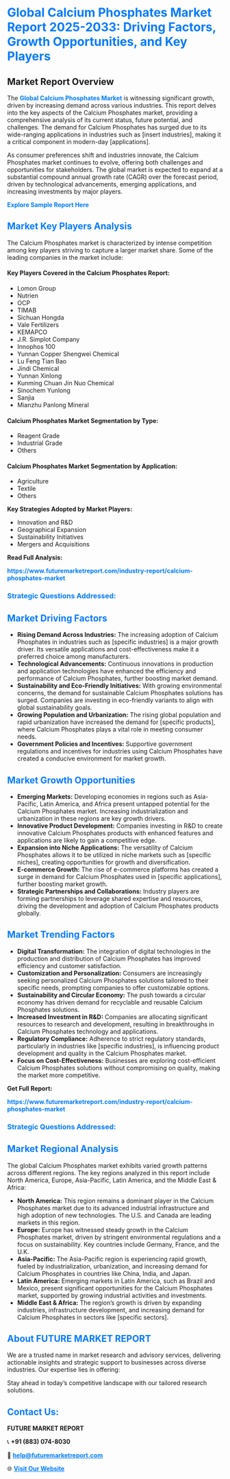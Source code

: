 <h1 style="color: #007BFF;">Global Calcium Phosphates Market Report 2025-2033: Driving Factors, Growth Opportunities, and Key Players</h1>

<section id="overview">
<h2>Market Report Overview</h2>
<p>The <a href="https://www.futuremarketreport.com/industry-report/calcium-phosphates-market" style="color: #007BFF; text-decoration: none;"><strong>Global Calcium Phosphates Market</strong></a> is witnessing significant growth, driven by increasing demand across various industries. This report delves into the key aspects of the Calcium Phosphates market, providing a comprehensive analysis of its current status, future potential, and challenges. The demand for Calcium Phosphates has surged due to its wide-ranging applications in industries such as [insert industries], making it a critical component in modern-day [applications].</p>
<p>As consumer preferences shift and industries innovate, the Calcium Phosphates market continues to evolve, offering both challenges and opportunities for stakeholders. The global market is expected to expand at a substantial compound annual growth rate (CAGR) over the forecast period, driven by technological advancements, emerging applications, and increasing investments by major players.</p>
</section>

<section id="overview">
<p><a href="https://www.futuremarketreport.com/request-sample/reportId=55035" style="color: #007BFF; text-decoration: none;"><strong>Explore Sample Report Here</strong></a></p>
</section>

<section id="key-players">
<h2 style="color: #007BFF;">Market Key Players Analysis</h2>
<p>The Calcium Phosphates market is characterized by intense competition among key players striving to capture a larger market share. Some of the leading companies in the market include:</p>
<h4>Key Players Covered in the Calcium Phosphates Report:</h4>
<ul><li>Lomon Group</li><li>Nutrien</li><li>OCP</li><li>TIMAB</li><li>Sichuan Hongda</li><li>Vale Fertilizers</li><li>KEMAPCO</li><li>J.R. Simplot Company</li><li>Innophos 100</li><li>Yunnan Copper Shengwei Chemical</li><li>Lu Feng Tian Bao</li><li>Jindi Chemical</li><li>Yunnan Xinlong</li><li>Kunming Chuan Jin Nuo Chemical</li><li>Sinochem Yunlong</li><li>Sanjia</li><li>Mianzhu Panlong Mineral</li></ul>
<h4>Calcium Phosphates Market Segmentation by Type:</h4>
<ul><li>Reagent Grade</li><li>Industrial Grade</li><li>Others</li></ul>

<h4>Calcium Phosphates Market Segmentation by Application:</h4>
<ul><li>Agriculture</li><li>Textile</li><li>Others</li></ul>
<p><strong>Key Strategies Adopted by Market Players:</strong></p>
<ul>
<li>Innovation and R&D</li>
<li>Geographical Expansion</li>
<li>Sustainability Initiatives</li>
<li>Mergers and Acquisitions</li>
</ul>
</section>

<section>
<p><strong>Read Full Analysis: </strong></p><a href="https://www.futuremarketreport.com/industry-report/calcium-phosphates-market" style="color: #007BFF; text-decoration: none;"><strong>https://www.futuremarketreport.com/industry-report/calcium-phosphates-market</strong></a>
<h3 style="color: #007BFF;">Strategic Questions Addressed:</h3>
</section>

<section id="driving-factors">
<h2 style="color: #007BFF;">Market Driving Factors</h2>
<ul>
<li><strong>Rising Demand Across Industries:</strong> The increasing adoption of Calcium Phosphates in industries such as [specific industries] is a major growth driver. Its versatile applications and cost-effectiveness make it a preferred choice among manufacturers.</li>
<li><strong>Technological Advancements:</strong> Continuous innovations in production and application technologies have enhanced the efficiency and performance of Calcium Phosphates, further boosting market demand.</li>
<li><strong>Sustainability and Eco-Friendly Initiatives:</strong> With growing environmental concerns, the demand for sustainable Calcium Phosphates solutions has surged. Companies are investing in eco-friendly variants to align with global sustainability goals.</li>
<li><strong>Growing Population and Urbanization:</strong> The rising global population and rapid urbanization have increased the demand for [specific products], where Calcium Phosphates plays a vital role in meeting consumer needs.</li>
<li><strong>Government Policies and Incentives:</strong> Supportive government regulations and incentives for industries using Calcium Phosphates have created a conducive environment for market growth.</li>
</ul>
</section>

<section id="growth-opportunities">
<h2 style="color: #007BFF;">Market Growth Opportunities</h2>
<ul>
<li><strong>Emerging Markets:</strong> Developing economies in regions such as Asia-Pacific, Latin America, and Africa present untapped potential for the Calcium Phosphates market. Increasing industrialization and urbanization in these regions are key growth drivers.</li>
<li><strong>Innovative Product Development:</strong> Companies investing in R&D to create innovative Calcium Phosphates products with enhanced features and applications are likely to gain a competitive edge.</li>
<li><strong>Expansion into Niche Applications:</strong> The versatility of Calcium Phosphates allows it to be utilized in niche markets such as [specific niches], creating opportunities for growth and diversification.</li>
<li><strong>E-commerce Growth:</strong> The rise of e-commerce platforms has created a surge in demand for Calcium Phosphates used in [specific applications], further boosting market growth.</li>
<li><strong>Strategic Partnerships and Collaborations:</strong> Industry players are forming partnerships to leverage shared expertise and resources, driving the development and adoption of Calcium Phosphates products globally.</li>
</ul>
</section>

<section id="trending-factors">
<h2 style="color: #007BFF;">Market Trending Factors</h2>
<ul>
<li><strong>Digital Transformation:</strong> The integration of digital technologies in the production and distribution of Calcium Phosphates has improved efficiency and customer satisfaction.</li>
<li><strong>Customization and Personalization:</strong> Consumers are increasingly seeking personalized Calcium Phosphates solutions tailored to their specific needs, prompting companies to offer customizable options.</li>
<li><strong>Sustainability and Circular Economy:</strong> The push towards a circular economy has driven demand for recyclable and reusable Calcium Phosphates solutions.</li>
<li><strong>Increased Investment in R&D:</strong> Companies are allocating significant resources to research and development, resulting in breakthroughs in Calcium Phosphates technology and applications.</li>
<li><strong>Regulatory Compliance:</strong> Adherence to strict regulatory standards, particularly in industries like [specific industries], is influencing product development and quality in the Calcium Phosphates market.</li>
<li><strong>Focus on Cost-Effectiveness:</strong> Businesses are exploring cost-efficient Calcium Phosphates solutions without compromising on quality, making the market more competitive.</li>
</ul>
</section>

<section>
<p><strong>Get Full Report: </strong></p><a href="https://www.futuremarketreport.com/industry-report/calcium-phosphates-market" style="color: #007BFF; text-decoration: none;"><strong>https://www.futuremarketreport.com/industry-report/calcium-phosphates-market</strong></a>
<h3 style="color: #007BFF;">Strategic Questions Addressed:</h3>
</section>


<section id="regional-analysis">
<h2 style="color: #007BFF;">Market Regional Analysis</h2>
<p>The global Calcium Phosphates market exhibits varied growth patterns across different regions. The key regions analyzed in this report include North America, Europe, Asia-Pacific, Latin America, and the Middle East & Africa:</p>
<ul>
<li><strong>North America:</strong> This region remains a dominant player in the Calcium Phosphates market due to its advanced industrial infrastructure and high adoption of new technologies. The U.S. and Canada are leading markets in this region.</li>
<li><strong>Europe:</strong> Europe has witnessed steady growth in the Calcium Phosphates market, driven by stringent environmental regulations and a focus on sustainability. Key countries include Germany, France, and the U.K.</li>
<li><strong>Asia-Pacific:</strong> The Asia-Pacific region is experiencing rapid growth, fueled by industrialization, urbanization, and increasing demand for Calcium Phosphates in countries like China, India, and Japan.</li>
<li><strong>Latin America:</strong> Emerging markets in Latin America, such as Brazil and Mexico, present significant opportunities for the Calcium Phosphates market, supported by growing industrial activities and investments.</li>
<li><strong>Middle East & Africa:</strong> The region’s growth is driven by expanding industries, infrastructure development, and increasing demand for Calcium Phosphates in sectors like [specific sectors].</li>
</ul>
</section>

<footer>
<h2 style="color: #007BFF;">About FUTURE MARKET REPORT</h2>
<p>We are a trusted name in market research and advisory services, delivering actionable insights and strategic support to businesses across diverse industries. Our expertise lies in offering:</p>

<p>Stay ahead in today’s competitive landscape with our tailored research solutions.</p>

<h2 style="color: #007BFF;">Contact Us:</h2>
<p><strong>FUTURE MARKET REPORT</strong></p>
<p>📞 <strong>+91 (883) 074-8030</strong></p>
<p>📧 <strong><a href="mailto:help@futuremarketreport.com" style="color: #007BFF;">help@futuremarketreport.com</a></strong></p>
<p>🌐 <strong><a href="https://www.futuremarketreport.com/" style="color: #007BFF;">Visit Our Website</a></strong></p>
</footer>